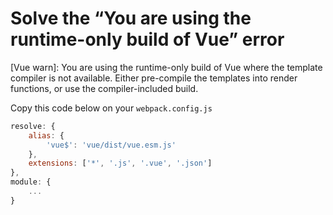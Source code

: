 # Solve the “You are using the runtime-only build of Vue” error

[Vue warn]: You are using the runtime-only build of Vue where the template compiler is not available. Either pre-compile the templates into render functions, or use the compiler-included build.

Copy this code below on your `webpack.config.js`

```javascript
resolve: {
    alias: {
        'vue$': 'vue/dist/vue.esm.js'
    },
    extensions: ['*', '.js', '.vue', '.json']
},
module: {
    ...
}
```